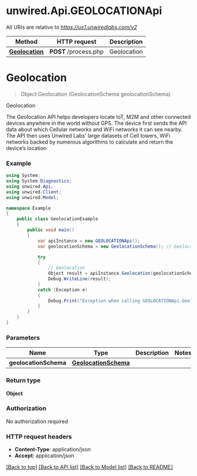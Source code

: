 # unwired.Api.GEOLOCATIONApi

All URIs are relative to *https://us1.unwiredlabs.com/v2*

Method | HTTP request | Description
------------- | ------------- | -------------
[**Geolocation**](GEOLOCATIONApi.md#geolocation) | **POST** /process.php | Geolocation


<a name="geolocation"></a>
# **Geolocation**
> Object Geolocation (GeolocationSchema geolocationSchema)

Geolocation

The Geolocation API helps developers locate IoT, M2M and other connected devices anywhere in the world without GPS. The device first sends the API data about which Cellular networks and WiFi networks it can see nearby. The API then uses Unwired Labs’ large datasets of Cell towers, WiFi networks backed by numerous algorithms to calculate and return the device’s location

### Example
```csharp
using System;
using System.Diagnostics;
using unwired.Api;
using unwired.Client;
using unwired.Model;

namespace Example
{
    public class GeolocationExample
    {
        public void main()
        {
            var apiInstance = new GEOLOCATIONApi();
            var geolocationSchema = new GeolocationSchema(); // GeolocationSchema | 

            try
            {
                // Geolocation
                Object result = apiInstance.Geolocation(geolocationSchema);
                Debug.WriteLine(result);
            }
            catch (Exception e)
            {
                Debug.Print("Exception when calling GEOLOCATIONApi.Geolocation: " + e.Message );
            }
        }
    }
}
```

### Parameters

Name | Type | Description  | Notes
------------- | ------------- | ------------- | -------------
 **geolocationSchema** | [**GeolocationSchema**](GeolocationSchema.md)|  | 

### Return type

**Object**

### Authorization

No authorization required

### HTTP request headers

 - **Content-Type**: application/json
 - **Accept**: application/json

[[Back to top]](#) [[Back to API list]](../README.md#documentation-for-api-endpoints) [[Back to Model list]](../README.md#documentation-for-models) [[Back to README]](../README.md)

